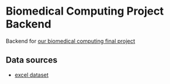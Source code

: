 # Biomedical Computing Project Backend

Backend for [our biomedical computing final project](https://github.com/SinaKhalili/biomedical-computing-project)


## Data sources
 * [excel dataset](https://docs.google.com/spreadsheets/d/1D6okqtBS3S2NRC7GFVHzaZ67DuTw7LX49-fqSLwJyeo/edit#gid=942958991)
